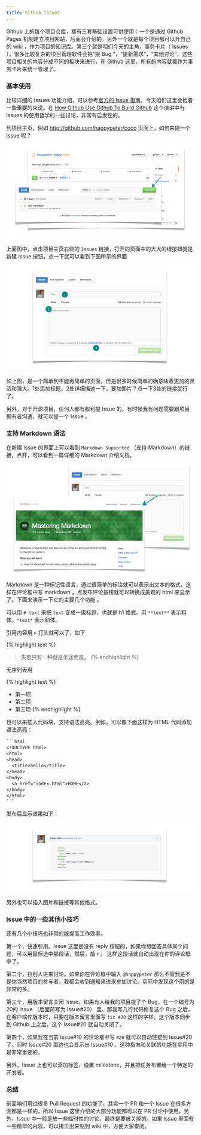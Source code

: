 ```yaml
---
title: Github issues
---
```


Github 上的每个项目仓库，都有三套基础设置可供使用：一个是通过 Github Pages 机制建立项目网站，后面会介绍的。另外一个就是每个项目都可以开自己的 wiki ，作为项目的知识库。第三个就是咱们今天的主角，事务卡片（ Issues ）。很多比较复杂的项目管理软件会把“报 Bug ”，“提新需求”，“其他讨论”，这些项目相关的内容分成不同的板块来进行，在 Github 这里，所有的内容就都作为事务卡片来统一管理了。

### 基本使用
比较详细的 Issues 功能介绍，可以参考[官方的 Issue 指南](https://guides.github.com/features/issues/)，今天咱们这里会捡着一些重要的来说。在 [How Github Use Github To Build Github](http://gitbeijing.com/talk/how-github-use-github-to-build-github/) 这个演讲中有 Issues 的使用哲学的一些讨论，非常有启发性的。

到项目主页，例如 http://github.com/happypeter/coco 页面上，如何来提一个 Issue 呢？

![](images/issues/new_issue.png)

上面图中，点击项目主页右侧的 `Issues` 链接，打开的页面中的大大的绿按钮就是新建 Issue 按钮，点一下就可以看到下图所示的界面

![](images/issues/issue_form.png)

如上图，是一个简单到不能再简单的页面，但是很多时候简单的确意味着更加的灵活和强大。1处添加标题，2处详细描述一下，要加图片？点一下3处的链接就行了。

另外，对于开源项目，任何人都有权利提 Issue 的，有时候我有问题需要跟项目拥有者沟通，就可以提一个 Issue 。

### 支持 Markdown 语法

在新建 Issue 的界面上可以看到 `Markdown Supported` （支持 Markdown）的链接，点开，可以看到一篇详细的 Markdown 介绍文档。

![](images/issues/markdown_help.png)

Markdown 是一种标记性语言，通过很简单的标注就可以表示出文本的格式，这样在评论框中写 markdown ，点发布评论按钮就可以转换成美观的 html 来显示了。下面来演示一下它的主要几个功能 。

可以用 `# text` 来把 `text` 变成一级标题，也就是 h1 格式。用 `**text**` 表示粗体。`*text*` 表示斜体。

引用内容用 `>` 打头就可以了，如下

{% highlight text %}
> 失败只有一种就是半途而废。
{% endhighlight %}

无序列表用

{% highlight text %}
* 第一项
* 第二项
* 第三项
{% endhighlight %}

也可以来插入代码块，支持语法高亮。例如，可以像下面这样为 HTML 代码添加语法高亮：


    ```html
    <!DOCTYPE html>
    <html>
    <head>
      <title>hello</title>
    </head>
    <body>
      <a href="index.html">HOME</a>
    </body>
    </html>
    ```

发布后显示效果如下：

![](images/issues/highlighting.png)


另外也可以插入图片和链接等其他格式。

### Issue 中的一些其他小技巧

还有几个小技巧也非常的能提高工作效率。

<!-- 视频中我可以通过一个流程把下面的技巧一下子带出来 -->

第一个，快速引用。Issue 这里是没有 reply 按钮的，如果你想回答具体某个问题，可以用鼠标选中那段话，然后，敲 r 。
这样这段话就自动出现在你的评论框中了。

第二个，拉别人进来讨论。如果你在评论框中输入 `@happypeter` 那么不管我是不是你当然项目的参与者，我都会收到通知来进来参加讨论。实际中发现这个用的是非常的多。

第三个，用版本留言关闭 Issue。如果有人给我的项目提了个 Bug，在一个编号为20的 Issue （后面简写为 Issue#20） 里。那我写几行代码修复这个 Bug 之后，在客户端作版本时，只要在版本留言里面写 `fix #20` 这样的字样，这个版本同步到 Github 上之后，这个 Issue#20 就自动关闭了。

第四个，如果我在当前 Issue#10 的评论框中写 `#20` 就可以自动链接到 Issue#20 了。同时 Issue#20 那边也会显示出 Issue#10 。这种指向和关联的功能在实用中是非常重要的。

另外，Issue 上也可以添加标签，设置 milestone，并且把任务布置给一个特定的开发者。

### 总结
前面咱们用过很多 Pull Request 的功能了，其实一个 PR 和一个 Issue 在很多方面都是一样的，所以 Issue 这里介绍的大部分功能都可以在 PR 讨论中使用。另外，Issue 中一般是放一些临时性的讨论，最终是要被关掉的。如果 Issue 里面有一些精华的内容，可以拷贝出来贴到 wiki 中，方便大家查阅。
